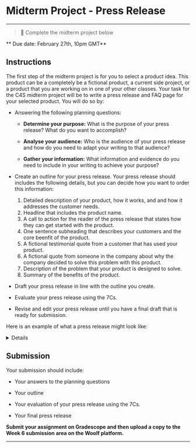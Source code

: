 # Midterm Project - Press Release

---

> 📝 Complete the midterm project below

** Due date: February 27th, 10pm GMT**

## Instructions

The first step of the midterm project is for you to select a product idea. This product can be a completely be a fictional product, a current side project, or a product that you are working on in one of your other classes. Your task for the C4S midterm project will be to write a press release and FAQ page for your selected product. You will do so by:

- Answering the following planning questions:
  
  - **Determine your purpose:** What is the purpose of your press release? What do you want to accomplish?

  - **Analyse your audience:** Who is the audience of your press release and how do you need to adapt your writing to that audience?
  
  - **Gather your information:** What information and evidence do you need to include in your writing to achieve your purpose?
  

- Create an outline for your press release. Your press release should includes the following details, but you can decide how you want to order this information:

    1) Detailed description of your product, how it works, and and how it addresses the customer needs.
    2) Headline that includes the product name.
    3) A call to action for the reader of the press release that states how they can get started with the product.
    4) One sentence subheading that describes your customers and the core beenfit of the product.
    5) A fictional testimonial quote from a customer that has used your product.
    6) A fictional quote from someone in the company about why the company decided to solve this problem with this product.
    7) Description of the problem that your product is designed to solve.
    8) Summary of the benefits of the product.

- Draft your press release in line with the outline you create.

- Evaluate your press release using the 7Cs.

- Revise and edit your press release until you have a final draft that is ready for submission.
  

Here is an example of what a press release might look like:

<details>
  <summmary> Example 1 </summary>

CIRCULERT APP ALERTS SHOPPERS WHEN THE PRODUCTS AND SERVICES THEY WANT BECOME AVAILABLE OR DROP IN PRICE

If a product or service isn’t available today or at the right price, Circulert helps shoppers buy it later, for less.

SEATTLE–January 1, 2021 - Circulert, a Seattle company, today launched a new application for iOS and Android that notifies users when the products and services they want or need become available for sale or drop in price. 

Many items consumers want to buy aren’t available today, or the price might not be quite sharp enough to prompt a purchase. If there’s a specific brand of clothing you like, you have to keep checking retailer websites so see if they’ve released a new line, or spend time looking through a slew of daily emails from every retailer you’ve ever shopped from to find the one email that tells you about new products you care about. How often have you found out that your favorite band is playing a show in your town after all the tickets are sold out? How often have you picked through “web specials” of your favorite clothing line when they go on discount, only to find that the only sizes still available of that one product you love are XXL of XXS? Too often.

Circulert solves these problems by telling you when you can buy the things you want, or buy the things you want at the price you want. No more work. No more missing out. Circulert learns about the products and services you care most about, and then sends you only the notifications you want. You can choose the notification style or frequency, or view a feed of recent alerts. You are in control. At launch, Circulert can send you availability or price drop notifications for products like clothing, music, or books from your favorite brands, artists or authors. Circulert can also tell you when your favorite band schedules a show in your town, when a flight between you and your long-distance partner is a screaming deal, or when the price of that sweet new tech bauble drops below the amount your spouse is likely to notice on the credit card statement.

“Our goal with Circulert is to take the hassle out of buying things later,” said Ian McAllister, creator of Circulert. “There are tens of thousands of retailers on the web selling everything imaginable. Circulert helps consumers filter out the noise and all the stuff they don’t need, and helps them get the things they do need at the best price, saving them time and money.”

To try out Circulert, go to Circulert.com and download the app for iOS or Android. Connect the app to your Amazon, Ticketmaster, and other online accounts, and then review the suggested alerts. Circulert will then send you only highly relevant notifications when the items you want are available at the right price. You can star items that you want to get back to easily, share them with friends and family, or follow through and buy them.

 “I absolutely hate missing out on a great deal,” said Clare Keating, a nurse in Seattle. ”To make sure I don’t miss out I used to have to hit my favorite websites every few days. With Circulert, I found out about great deals right away and never miss out.”

If you want to save time or money (or both!), visit circulert.com today.

[Source](https://www.linkedin.com/pulse/working-backwards-press-release-template-example-ian-mcallister/)
  
</details>


## Submission

Your submission should include:

- Your answers to the planning questions

- Your outline

- Your evaluation of your press release using the 7Cs.

- Your final press release

**Submit your assignment on Gradescope and then upload a copy to the Week 6 submission area on the Woolf platform.**

---
